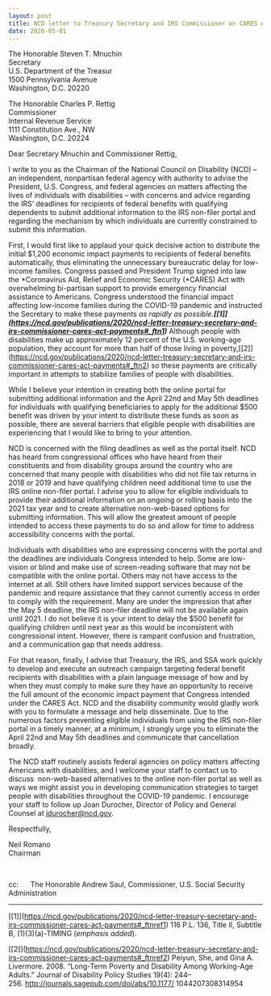 ```yaml
---
layout: post
title: NCD letter to Treasury Secretary and IRS Commissioner on CARES Act payments
date: 2020-05-01
---
```

The Honorable Steven T. Mnuchin\
Secretary\
U.S. Department of the Treasur\
1500 Pennsylvania Avenue\
Washington, D.C. 20220

The Honorable Charles P. Rettig\
Commissioner\
Internal Revenue Service\
1111 Constitution Ave., NW\
Washington, D.C. 20224

Dear Secretary Mnuchin and Commissioner Rettig,

I write to you as the Chairman of the National Council on Disability (NCD) – an independent, nonpartisan federal agency with authority to advise the President, U.S. Congress, and federal agencies on matters affecting the lives of individuals with disabilities – with concerns and advice regarding the IRS’ deadlines for recipients of federal benefits with qualifying dependents to submit additional information to the IRS non-filer portal and regarding the mechanism by which individuals are currently constrained to submit this information.

First, I would first like to applaud your quick decisive action to distribute the initial $1,200 economic impact payments to recipients of federal benefits automatically, thus eliminating the unnecessary bureaucratic delay for low-income families. Congress passed and President Trump signed into law the *Coronavirus Aid, Relief and Economic Security (*CARES) Act with overwhelming bi-partisan support to provide emergency financial assistance to Americans. Congress understood the financial impact affecting low-income families during the COVID-19 pandemic and instructed the Secretary to make these payments *as rapidly as possible.**[\[1]](https://ncd.gov/publications/2020/ncd-letter-treasury-secretary-and-irs-commissioner-cares-act-payments#_ftn1)*** Although people with disabilities make up approximately 12 percent of the U.S. working-age population, they account for more than half of those living in poverty,[\[2]](https://ncd.gov/publications/2020/ncd-letter-treasury-secretary-and-irs-commissioner-cares-act-payments#_ftn2) so these payments are critically important in attempts to stabilize families of people with disabilities.  

While I believe your intention in creating both the online portal for submitting additional information and the April 22nd and May 5th deadlines for individuals with qualifying beneficiaries to apply for the additional $500 benefit was driven by your intent to distribute these funds as soon as possible, there are several barriers that eligible people with disabilities are experiencing that I would like to bring to your attention.

NCD is concerned with the filing deadlines as well as the portal itself. NCD has heard from congressional offices who have heard from their constituents and from disability groups around the country who are concerned that many people with disabilities who did not file tax returns in 2018 or 2019 and have qualifying children need additional time to use the IRS online non-filer portal. I advise you to allow for eligible individuals to provide their additional information on an ongoing or rolling basis into the 2021 tax year and to create alternative non-web-based options for submitting information. This will allow the greatest amount of people intended to access these payments to do so and allow for time to address accessibility concerns with the portal.

Individuals with disabilities who are expressing concerns with the portal and the deadlines are individuals Congress intended to help. Some are low-vision or blind and make use of screen-reading software that may not be compatible with the online portal. Others may not have access to the internet at all. Still others have limited support services because of the pandemic and require assistance that they cannot currently access in order to comply with the requirement. Many are under the impression that after the May 5 deadline, the IRS non-filer deadline will not be available again until 2021. I do not believe it is your intent to delay the $500 benefit for qualifying children until next year as this would be inconsistent with congressional intent. However, there is rampant confusion and frustration, and a communication gap that needs address.

For that reason, finally, I advise that Treasury, the IRS, and SSA work quickly to develop and execute an outreach campaign targeting federal benefit recipients with disabilities with a plain language message of how and by when they must comply to make sure they have an opportunity to receive the full amount of the economic impact payment that Congress intended under the CARES Act. NCD and the disability community would gladly work with you to formulate a message and help disseminate. Due to the numerous factors preventing eligible individuals from using the IRS non-filer portal in a timely manner, at a minimum, I strongly urge you to eliminate the April 22nd and May 5th deadlines and communicate that cancellation broadly.

The NCD staff routinely assists federal agencies on policy matters affecting Americans with disabilities, and I welcome your staff to contact us to discuss  non-web-based alternatives to the online non-filer portal as well as ways we might assist you in developing communication strategies to target people with disabilities throughout the COVID-19 pandemic. I encourage your staff to follow up Joan Durocher, Director of Policy and General Counsel at [jdurocher@ncd.gov](mailto:jdurocher@ncd.gov).

Respectfully,

Neil Romano\
Chairman

 

cc:      The Honorable Andrew Saul, Commissioner, U.S. Social Security Administration



- - -

[\[1]](https://ncd.gov/publications/2020/ncd-letter-treasury-secretary-and-irs-commissioner-cares-act-payments#_ftnref1) 116 P.L. 136, Title II, Subtitle B, (1)(3)(a)-TIMING (*emphasis added*).

[\[2]](https://ncd.gov/publications/2020/ncd-letter-treasury-secretary-and-irs-commissioner-cares-act-payments#_ftnref2) Peiyun, She, and Gina A. Livermore. 2008. “Long-Term Poverty and Disability Among Working-Age Adults.” Journal of Disability Policy Studies 19(4): 244–256. <http://journals.sagepub.com/doi/abs/10.1177/> 1044207308314954
